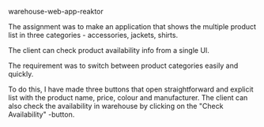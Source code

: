 warehouse-web-app-reaktor

The assignment was to make an application that shows the multiple product list in three categories - accessories, jackets, shirts. 
<br>

The client can check product availability info from a single UI. 
<br>

The requirement was to switch between product categories easily and quickly. 
<br>

To do this, I have made three buttons that open straightforward and explicit list with the product name, price, colour and manufacturer.
The client can also check the availability in warehouse by clicking on the "Check Availability" -button.
